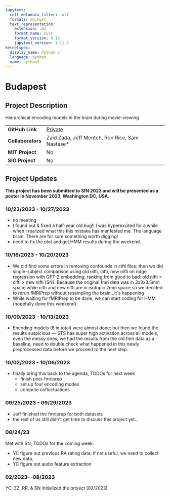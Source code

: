 ```yaml
---
jupytext:
  cell_metadata_filter: -all
  formats: md:myst
  text_representation:
    extension: .md
    format_name: myst
    format_version: 0.13
    jupytext_version: 1.11.5
kernelspec:
  display_name: Python 3
  language: python
  name: python3
---
```


# Budapest

## Project Description
Hierarchical encoding models in the brain during movie-viewing

| | |
| -------------- | ----------------------------- |
| **GitHub Link**  | [Private](https://github.com/yibeichan/event_segmentation_tgbh) |
| **Collaborators**| Zaid Zada, Jeff Mentch, Ron Rice, Sam Nastase* |
| **MIT Project**  | No |
| **SIG Project**  | No |

## Project Updates

**This project has been submitted to SfN 2023 and will be presented as a poster in November 2023, Washington DC, USA.**

### 10/23/2023 - 10/27/2023
- no meeting
- I found out & fixed a half-year old bug!! I was hyperexcited for a while when I realized what this this mistake has manfested me. The language brain. There are for sure something worth digging!
- need to fix the plot and get HMM results during the weekend.

### 10/16/2023 - 10/20/2023
- We did find some errors in removing confounds in cifti files; then we did single-subject comparison using old nifti, cifti, new nifti on ridge regression with GPT-2 embedding; ranking from good to bad: old nifti > cifti > new nifti (SN). Because the original fmri data was in 3x3x3.5mm space while cifti and new nifti are in isotopic 2mm space so we decided to rerun fMRIPrep without resampling the brain...it's happening
- While waiting for fMRIPrep to be done, we can start coding for HMM (hopefully done this weekend)

### 10/09/2023 - 10/13/2023
- Encoding models (6 in total) were almost done; but then we found the results suspicious — STS has super high activation across all models, even the messy ones; we had the results from the old fmri data as a baseline; need to double check what happened in this newly preprocessed data before we proceed to the next step.

### 10/02/2023 - 10/06/2023
- finally bring this back to the agenda, TODOs for next week
  - finish post-fmriprep
  - set up four encoding modes
  - compute cofluctuations

### 09/25/2023 - 09/29/2023
- Jeff finished the fmriprep for both datasets
- the rest of us still didn't get time to discuss this project yet...

### 08/24/23
Met with SN; TODOs for the coming week:
- YC figure out previous RA rating data; if not useful, we need to collect new data.
- YC figure out audio feature extraction

### 02/2023—08/2023
YC, ZZ, RR, & SN initialized the project (02/2023)